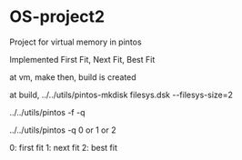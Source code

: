# OS-project2
Project for virtual memory in pintos

Implemented First Fit, Next Fit, Best Fit

at vm, make
then, build is created

at build,
../../utils/pintos-mkdisk filesys.dsk --filesys-size=2

../../utils/pintos -f -q

../../utils/pintos -q 0 or 1 or 2

0: first fit
1: next fit
2: best fit
